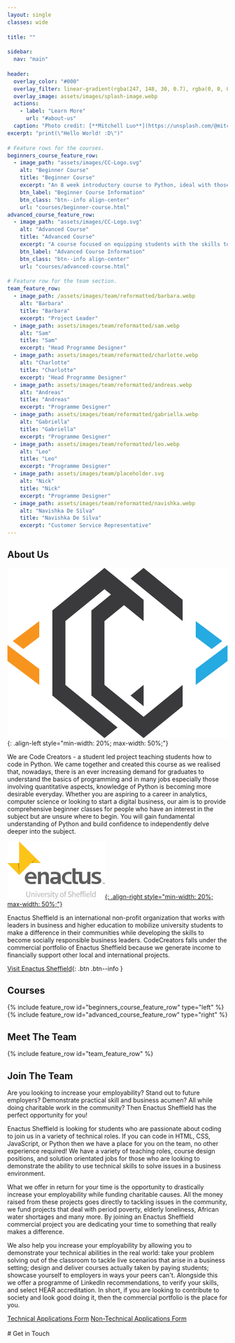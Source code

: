 ```yaml
---
layout: single
classes: wide

title: ""

sidebar:
  nav: "main"

header:
  overlay_color: "#000"
  overlay_filter: linear-gradient(rgba(247, 148, 30, 0.7), rgba(0, 0, 0, 0.7), rgba(37, 170, 225, 0.7))
  overlay_image: assets/images/splash-image.webp
  actions:
    - label: "Learn More"
      url: "#about-us"
  caption: "Photo credit: [**Mitchell Luo**](https://unsplash.com/@mitchel3uo) | [**Original Image**](https://unsplash.com/photos/FWoq_ldWlNQ) | [**Licence**](https://unsplash.com/license)"
excerpt: "print(\"Hello World! :D\")"

# Feature rows for the courses.
beginners_course_feature_row:
  - image_path: "assets/images/CC-Logo.svg"
    alt: "Beginner Course"
    title: "Beginner Course"
    excerpt: "An 8 week introductory course to Python, ideal with those with little to no prior programming experience. By committing only 2 hours per week, you will learn all the skills you need to start making your own Python projects! Sessions are held on Sundays at 1pm, and are recorded for students who miss a live session. Attending all the lectures will be rewarded with a certificate of completion, and handing in the final project will be rewarded with a certificate of commendation."
    btn_label: "Beginner Course Information"
    btn_class: "btn--info align-center"
    url: "courses/beginner-course.html"
advanced_course_feature_row:
  - image_path: "assets/images/CC-Logo.svg"
    alt: "Advanced Course"
    title: "Advanced Course"
    excerpt: "A course focused on equipping students with the skills to start building more advanced projects. Students can expect to leave the course with a detailed knowledge of how to build projects from the ground up utilising object oriented programming, web servers, automated unit testing and a host of other skills. A base level of python skill is required as well as about 5 hours for each week in order to get the most from the course."
    btn_label: "Advanced Course Information"
    btn_class: "btn--info align-center"
    url: "courses/advanced-course.html"

# Feature row for the team section.
team_feature_row:
  - image_path: /assets/images/team/reformatted/barbara.webp
    alt: "Barbara"
    title: "Barbara"
    excerpt: "Project Leader"
  - image_path: assets/images/team/reformatted/sam.webp
    alt: "Sam"
    title: "Sam"
    excerpt: "Head Programme Designer"
  - image_path: assets/images/team/reformatted/charlotte.webp
    alt: "Charlotte"
    title: "Charlotte"
    excerpt: "Head Programme Designer"
  - image_path: assets/images/team/reformatted/andreas.webp
    alt: "Andreas"
    title: "Andreas"
    excerpt: "Programme Designer"
  - image_path: assets/images/team/reformatted/gabriella.webp
    alt: "Gabriella"
    title: "Gabriella"
    excerpt: "Programme Designer"
  - image_path: assets/images/team/reformatted/leo.webp
    alt: "Leo"
    title: "Leo"
    excerpt: "Programme Designer"
  - image_path: assets/images/team/placeholder.svg
    alt: "Nick"
    title: "Nick"
    excerpt: "Programme Designer"
  - image_path: assets/images/team/reformatted/navishka.webp
    alt: "Navishka De Silva"
    title: "Navishka De Silva"
    excerpt: "Customer Service Representative"
---
```


## About Us

![code creators logo](assets/images/CC-Logo.svg){: .align-left style="min-width: 20%; max-width: 50%;"}

We are Code Creators - a student led project teaching students how to code in Python. We came together and created this course as we realised that, nowadays, there is an ever increasing demand for graduates to understand the basics of programming and in many jobs especially those involving quantitative aspects, knowledge of Python is becoming more desirable everyday. Whether you are aspiring to a career in analytics, computer science or looking to start a digital business, our aim is to provide comprehensive beginner classes for people who have an interest in the subject but are unsure where to begin. You will gain fundamental understanding of Python and build confidence to independently delve deeper into the subject.

[![enactus sheffield logo](assets/images/enactus-logo.webp){: .align-right style="min-width: 20%; max-width: 50%;"}](https://enactussheffield.org/)

Enactus Sheffield is an international non-profit organization that works with leaders in business and higher education to mobilize university students to make a difference in their communities while developing the skills to become socially responsible business leaders. CodeCreators falls under the commercial portfolio of Enactus Sheffield because we generate income to financially support other local and international projects.

[Visit Enactus Sheffield](https://enactussheffield.org/){: .btn .btn--info }

## Courses

{% include feature_row id="beginners_course_feature_row" type="left" %}
{% include feature_row id="advanced_course_feature_row" type="right" %}

## Meet The Team

{% include feature_row id="team_feature_row" %}

## Join The Team

Are you looking to increase your employability? Stand out to future employers? Demonstrate practical skill and business acumen? All while doing charitable work in the community? Then Enactus Sheffield has the perfect opportunity for you!

Enactus Sheffield is looking for students who are passionate about coding to join us in a variety of technical roles. If you can code in HTML, CSS, JavaScript, or Python then we have a place for you on the team, no other experience required! We have a variety of teaching roles, course design positions, and solution orientated jobs for those who are looking to demonstrate the ability to use technical skills to solve issues in a business environment.

What we offer in return for your time is the opportunity to drastically increase your employability while funding charitable causes. All the money raised from these projects goes directly to tackling issues in the community, we fund projects that deal with period poverty, elderly loneliness, African water shortages and many more. By joining an Enactus Sheffield commercial project you are dedicating your time to something that really makes a difference.

We also help you increase your employability by allowing you to demonstrate your technical abilities in the real world: take your problem solving out of the classroom to tackle live scenarios that arise in a business setting; design and deliver courses actually taken by paying students; showcase yourself to employers in ways your peers can't. Alongside this we offer a programme of LinkedIn recommendations, to verify your skills, and select HEAR accreditation. In short, if you are looking to contribute to society and look good doing it, then the commercial portfolio is the place for you.

<div class="flex-row">
  <a href="https://docs.google.com/forms/d/e/1FAIpQLSfkJYhukydqJ3jV8s02vFMytzesm8rOeX_fIBacLnZsRGmuGw/viewform?vc=0&amp;c=0&amp;w=1&amp;flr=0&amp;gxids=7628" rel="noopener" target="_blank" class="btn btn--info">Technical Applications Form</a>
  <a href="https://docs.google.com/forms/d/e/1FAIpQLSfBD93O3OY-SLlCq-U3XoxX20AIrJI4cB-UKjVqKZJIE2Iw6A/viewform?vc=0&amp;c=0&amp;w=1&amp;flr=0&amp;gxids=7628" rel="noopener" target="_blank" class="btn btn--info">Non-Technical Applications Form</a>
</div>
<br/>
# Get in Touch

<!--<a href="mailto:codecreators@enactussheffield.org" class="btn btn--info">Email Us</a>-->
<script src="https://apps.elfsight.com/p/platform.js" defer></script>
<div class="elfsight-app-858c15c8-4a3d-4d57-9739-38e2f9c299af"></div>
